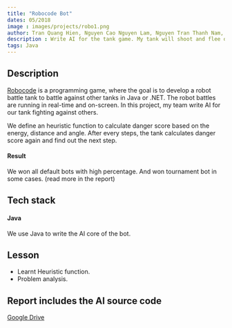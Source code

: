 ```yaml
---
title: "Robocode Bot"
dates: 05/2018
image : images/projects/robo1.png    
author: Tran Quang Hien, Nguyen Cao Nguyen Lam, Nguyen Tran Thanh Nam, Phan Quoc Tuan
description : Write AI for the tank game. My tank will shoot and flee other tanks.
tags: Java
---
```


## Description
[Robocode](https://robocode.sourceforge.io/) is a programming game, where the goal is to develop a robot battle tank to battle against other tanks in Java or .NET. The robot battles are running in real-time and on-screen.
In this project, my team write AI for our tank fighting against others.

We define an heuristic function to calculate danger score based on the energy, distance and angle. After every steps, the tank calculates danger score again and find out the next step.

#### Result
We won all default bots with high percentage. And won tournament bot in some cases. (read more in the report)

## Tech stack
#### Java
We use Java to write the AI core of the bot.

## Lesson
* Learnt Heuristic function.
* Problem analysis.

## Report includes the AI source code
[Google Drive](https://drive.google.com/file/d/1QDrJmLxpvPvGf9n2h_5srHLuoFSQufhc/view?usp=sharing)




